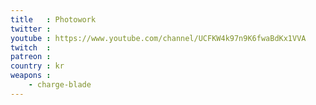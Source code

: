```yaml
---
title   : Photowork
twitter :
youtube : https://www.youtube.com/channel/UCFKW4k97n9K6fwaBdKx1VVA
twitch  :
patreon :
country : kr
weapons :
    - charge-blade
---
```


<!-- Aliases: 그테ᄅ, 숯덩이, 포토워크PTWK -->
